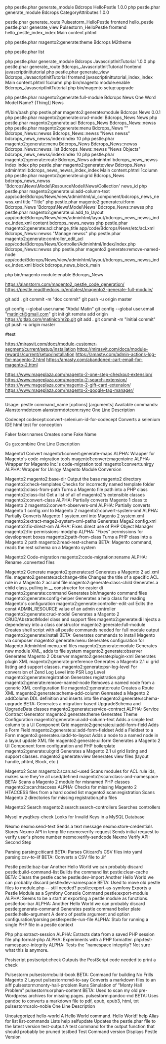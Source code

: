 
php pestle.phar generate_module Bdcrops HelloPestle 1.0.0
php pestle.phar generate_module Bdcrops CategoryAttributes 1.0.0

pestle.phar generate_route Pulsestorm_HelloPestle frontend hello_pestle
pestle.phar generate_view Pulsestorm_HelloPestle frontend hello_pestle_index_index Main content.phtml

php pestle.phar magento2:generate:theme Bdcrops M2theme


php pestle.phar list


php pestle.phar generate_module Bdcrops JavascriptInitTutorial 1.0.0
php pestle.phar generate_route Bdcrops_JavascriptInitTutorial frontend javascriptinittutorial
php pestle.phar generate_view Bdcrops_JavascriptInitTutorial frontend javascriptinittutorial_index_index Main content.phtml 1column
php bin/magento module:enable Bdcrops_JavascriptInitTutorial
php bin/magento setup:upgrade


php pestle.phar magento2:generate:full-module Bdcrops News
One Word Model Name? (Thing)] News

#!/bin/bash
php pestle.phar magento2:generate:module Bdcrops News 0.0.1
php pestle.phar magento2:generate:crud-model Bdcrops_News News
php pestle.phar magento2:generate:acl Bdcrops_News Bdcrops_News::newss
php pestle.phar magento2:generate:menu Bdcrops_News "" Bdcrops_News::newss Bdcrops_News::newss "News newss" bdcrops_news_newss/index/index 10
php pestle.phar magento2:generate:menu Bdcrops_News Bdcrops_News::newss Bdcrops_News::newss_list Bdcrops_News::newss "News Objects" bdcrops_news_newss/index/index 10
php pestle.phar magento2:generate:route Bdcrops_News adminhtml bdcrops_news_newss Index Index
php pestle.phar magento2:generate:view Bdcrops_News adminhtml bdcrops_news_newss_index_index Main content.phtml 1column
php pestle.phar magento2:generate:ui:grid Bdcrops_News bdcrops_news_newss 'Bdcrops\News\Model\ResourceModel\News\Collection' news_id
php pestle.phar magento2:generate:ui:add-column-text app/code/Bdcrops/News/view/adminhtml/ui_component/bdcrops_news_newss.xml title "Title"
php pestle.phar magento2:generate:ui:form Bdcrops_News 'Bdcrops\News\Model\News' Bdcrops_News::newss
php pestle.phar magento2:generate:ui:add_to_layout app/code/Bdcrops/News/view/adminhtml/layout/bdcrops_news_newss_index_index.xml content bdcrops_news_newss
php pestle.phar magento2:generate:acl:change_title app/code/Bdcrops/News/etc/acl.xml Bdcrops_News::newss "Manage newss"
php pestle.phar magento2:generate:controller_edit_acl app/code/Bdcrops/News/Controller/Adminhtml/Index/Index.php Bdcrops_News::newss
php pestle.phar magento2:generate:remove-named-node app/code/Bdcrops/News/view/adminhtml/layout/bdcrops_news_newss_index_index.xml block bdcrops_news_block_main

php bin/magento module:enable Bdcrops_News




https://alanstorm.com/magento2_pestle_code_generation/
https://pestle.readthedocs.io/en/latest/magento2-generate-full-module/



git add .
git commit -m "doc commit"
git push -u origin master


git config --global user.name "Abdul Matin"
git config --global user.email "matinict@gmail.com"
git init
git remote add origin https://gitlab.com/matinict/m2p.git
git add .
git commit -m "Initial commit"
git push -u origin master


#test

https://mirasvit.com/docs/module-customer-segment/current/setup/installation
https://mirasvit.com/docs/module-rewards/current/setup/installation
https://amasty.com/admin-actions-log-for-magento-2.html
https://amasty.com/abandoned-cart-email-for-magento-2.html

https://www.mageplaza.com/magento-2-one-step-checkout-extension/
https://www.mageplaza.com/magento-2-search-extension/
https://www.mageplaza.com/magento-2-gift-card-extension/
https://www.mageplaza.com/magento-2-google-tag-manager/




***

Usage: pestle command_name [options] [arguments]
Available commands:
Alanstormdotcom
  alanstormdotcom:rsync                      One Line Description

Codecept
  codecept:convert-selenium-id-for-codecept  Converts a selenium IDE html test for conception

Faker
  faker:names                                Creates some Fake Name

Gs
  gs:combine                                 One Line Description

Magento1 Convert
  magento1:convert:generate-maps             ALPHA: Wrapper for Magento's code-migration tools
  magento1:convert:magentoinc                ALPHA: Wrapper for Magento Inc.'s code-migration tool
  magento1:convert:unirgy                    ALPHA: Wrapper for Unirgy Magento Module Conversion

Magento2
  magento2:base-dir                          Output the base magento2 directory
  magento2:check-templates                   Checks for incorrectly named template folder
  magento2:class-from-path                   Turns a Magento file path into a PHP class
  magento2:class-list                        Get a list of all of magento2's extensible classes
  magento2:convert-class                     ALPHA: Partially converts Magento 1 class to Magento 2
  magento2:convert-observers-xml             ALPHA: Partially converts Magento 1 config.xml to Magento 2
  magento2:convert-system-xml                ALPHA: Partially Converts Magento 1 system.xml into Magento 2 system.xml
  magento2:extract-mage2-system-xml-paths    Generates Mage2 config.xml
  magento2:fix-direct-om                     ALPHA: Fixes direct use of PHP Object Manager
  magento2:fix-permissions-modphp            ALPHA: "Fixes" permissions for development boxes
  magento2:path-from-class                   Turns a PHP class into a Magento 2 path
  magento2:read-rest-schema                  BETA: Magento command, reads the rest schema on a Magento system

Magento2 Code-migration
  magento2:code-migration:rename             ALPHA: Rename .converted files

Magento2 Generate
  magento2:generate:acl                      Generates a Magento 2 acl.xml file.
  magento2:generate:acl:change-title         Changes the title of a specific ACL rule in a Magento 2 acl.xml file
  magento2:generate:class-child              Generates a child class, pulling in __ constructor for easier di
  magento2:generate:command                  Generates bin/magento command files
  magento2:generate:config-helper            Generates a help class for reading Magento's configuration
  magento2:generate:controller-edit-acl      Edits the const ADMIN_RESOURCE value of an admin controller
  magento2:generate:crud-model               Generates a Magento 2 CRUD/AbstractModel class and support files
  magento2:generate:di                       Injects a dependency into a class constructor
  magento2:generate:full-module              Creates shell script with all pestle commands needed for full module output
  magento2:generate:install                  BETA: Generates commands to install Magento via composer
  magento2:generate:menu                     Generates configuration for Magento Adminhtml menu.xml files
  magento2:generate:module                   Generates new module XML, adds to file system
  magento2:generate:observer                 Generates Magento 2 Observer
  magento2:generate:plugin-xml               Generates plugin XML
  magento2:generate:preference               Generates a Magento 2.1 ui grid listing and support classes.
  magento2:generate:psr-log-level            For conversion of Zend Log Level into PSR Log Level
  magento2:generate:registration             Generates registration.php
  magento2:generate:remove-named-node        Removes a named node from a generic XML configuration file
  magento2:generate:route                    Creates a Route XML
  magento2:generate:schema-add-column        Genreated a Magento 2 addColumn DDL definition and inserts into file
  magento2:generate:schema-upgrade           BETA: Generates a migration-based UpgradeSchema and UpgradeData classes
  magento2:generate:service-contract         ALPHA: Service Contract Generator
  magento2:generate:theme                    Generates Theme Configuration
  magento2:generate:ui:add-column-text       Adds a simple text column to a UI Component Grid
  magento2:generate:ui:add-form-field        Adds a Form Field
  magento2:generate:ui:add-form-fieldset     Add a Fieldset to a Form
  magento2:generate:ui:add-to-layout         Adds a <uiComponent/> node to a named node in a layout update XML file
  magento2:generate:ui:form                  Generates a Magento 2 UI Component form configuration and PHP boilerplate
  magento2:generate:ui:grid                  Generates a Magento 2.1 ui grid listing and support classes.
  magento2:generate:view                     Generates view files (layout handle, phtml, Block, etc.)

Magento2 Scan
  magento2:scan:acl-used                     Scans modules for ACL rule ids, makes sure they're all used/defined
  magento2:scan:class-and-namespace          BETA: Scans a Magento 2 module for misnamed PHP classes
  magento2:scan:htaccess                     ALPHA: Checks for missing Magento 2 HTACCESS files from a hard coded list
  magento2:scan:registration                 Scans Magento 2 directories for missing registration.php files

Magento2 Search
  magento2:search:search-controllers         Searches controllers

Mysql
  mysql:key-check                            Looks for Invalid Keys in a MySQL Database

Nexmo
  nexmo:send-text                            Sends a text message
  nexmo:store-credentials                    Stores Nexmo API in temp file
  nexmo:verify-request                       Sends initial request to verify user's phone number
  nexmo:verify-sendcode                      Nexmo Verify API: Second Step

Parsing
  parsing:citicard                           BETA: Parses Citicard's CSV files into yaml
  parsing:csv-to-iif                         BETA: Converts a CSV file to .iif

Pestle
  pestle:baz-bar                             Another Hello World we can probably discard
  pestle:build-command-list                  Builds the command list
  pestle:clear-cache                         BETA: Clears the pestle cache
  pestle:dev-import                          Another Hello World we can probably discard
  pestle:dev-namespace                       BETA: Used to move old pestle files to module.php -- still needed?
  pestle:export-as-symfony                   Exports a Pestle Module as a Symfony Console Command
  pestle:export-module                       ALPHA: Seems to be a start at exporting a pestle module as functions.
  pestle:foo-bar                             ALPHA: Another Hello World we can probably discard
  pestle:generate-command                    Generates pestle command boiler plate
  pestle:hello-argument                      A demo of pestle argument and option configuration/parsing
  pestle:pestle-run-file                     ALPHA: Stub for running a single PHP file in a pestle context

Php
  php:extract-session                        ALPHA: Extracts data from a saved PHP session file
  php:format-php                             ALPHA: Experiments with a PHP formatter.
  php:test-namespace-integrity               ALPHA: Tests the "namespace integrity?  Not sure what this is anymore.

Postscript
  postscript:check                           Outputs the PostScript code needed to print a check

Pulsestorm
  pulsestorm:build-book                      BETA: Command for building No Frills Magento 2 Layout
  pulsestorm:md-to-say                       Converts a markdown files to an aiff
  pulsestorm:monty-hall-problem              Runs Simulation of "Monty Hall Problem"
  pulsestorm:orphan-content                  BETA: Used to scan my old pre-Wordpress archives for missing pages.
  pulsestorm:pandoc-md                       BETA: Uses pandoc to converts a markdown file to pdf, epub, epub3, html, txt
  pulsestorm:solo-noble                      One Line Description

Uncategorized
  hello-world                                A Hello World command.  Hello World!
  help                                       Alias for list
  list-commands                              Lists help
  selfupdate                                 Updates the pestle.phar file to the latest version
  test-output                                A test command for the output function that should probably be pruned
  testbed                                    Test Command
  version                                    Displays Pestle Version
